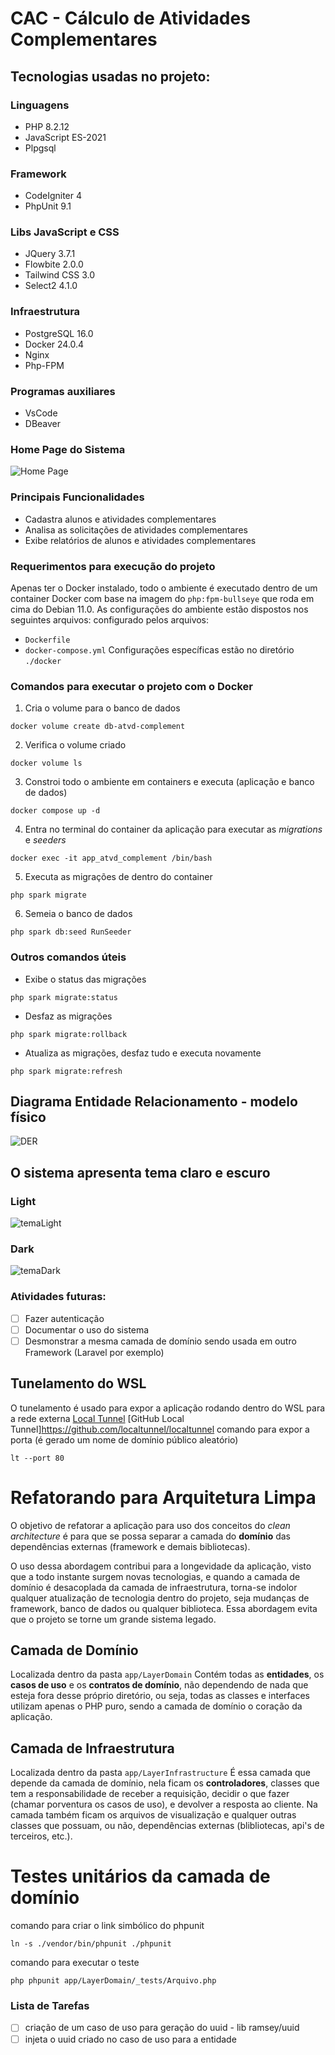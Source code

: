 # CAC - Cálculo de Atividades Complementares

## Tecnologias usadas no projeto:

### Linguagens
- PHP 8.2.12
- JavaScript ES-2021
- Plpgsql
### Framework
- CodeIgniter 4
- PhpUnit 9.1
### Libs JavaScript e CSS
- JQuery 3.7.1
- Flowbite 2.0.0
- Tailwind CSS 3.0
- Select2 4.1.0
### Infraestrutura
- PostgreSQL 16.0
- Docker 24.0.4
- Nginx
- Php-FPM
### Programas auxiliares
- VsCode
- DBeaver

### Home Page do Sistema
<img src="/public/assets/homePage.png" alt="Home Page">


### Principais Funcionalidades
- Cadastra alunos e atividades complementares
- Analisa as solicitações de atividades complementares
- Exibe relatórios de alunos e atividades complementares

### Requerimentos para execução do projeto

Apenas ter o Docker instalado, todo o ambiente é executado dentro de um container Docker com base na imagem do `php:fpm-bullseye` que roda em cima do Debian 11.0.
As configurações do ambiente estão dispostos nos seguintes arquivos:
configurado pelos arquivos:
- `Dockerfile`
- `docker-compose.yml`
Configurações específicas estão no diretório `./docker`

### Comandos para executar o projeto com o Docker

1. Cria o volume para o banco de dados
```
docker volume create db-atvd-complement
```
2. Verifica o volume criado
```
docker volume ls
```
3. Constroi todo o ambiente em containers e executa (aplicação e banco de dados)
```
docker compose up -d
```
4. Entra no terminal do container da aplicação para executar as _migrations_ e _seeders_
```
docker exec -it app_atvd_complement /bin/bash
```
5. Executa as migrações de dentro do container
```
php spark migrate
```
6. Semeia o banco de dados
```
php spark db:seed RunSeeder
```
### Outros comandos úteis
- Exibe o status das migrações
```
php spark migrate:status
```
- Desfaz as migrações
```
php spark migrate:rollback
```
- Atualiza as migrações, desfaz tudo e executa novamente
```
php spark migrate:refresh
```

## Diagrama Entidade Relacionamento - modelo físico
<img src="/public/assets/MER.png" alt="DER">

## O sistema apresenta tema claro e escuro

### Light
<img src="/public/assets/temaLight.png" alt="temaLight">

### Dark
<img src="/public/assets/temaDark.png" alt="temaDark">

### Atividades futuras:
- [ ] Fazer autenticação
- [ ] Documentar o uso do sistema
- [ ] Desmonstrar a mesma camada de domínio sendo usada em outro Framework (Laravel por exemplo)

## Tunelamento do WSL
O tunelamento é usado para expor a aplicação rodando dentro do WSL para a rede externa
[Local Tunnel](https://theboroer.github.io/localtunnel-www/)
[GitHub Local Tunnel]https://github.com/localtunnel/localtunnel
comando para expor a porta (é gerado um nome de domínio público aleatório)
```
lt --port 80
```

# Refatorando para Arquitetura Limpa
O objetivo de refatorar a aplicação para uso dos conceitos do _clean architecture_ é para que se possa separar a camada do __domínio__ das dependências externas (framework e demais bibliotecas).

O uso dessa abordagem contribui para a longevidade da aplicação, visto que a todo instante surgem novas tecnologias, e quando a camada de domínio é desacoplada da camada de infraestrutura, torna-se indolor qualquer atualização de tecnologia dentro do projeto, seja mudanças de framework, banco de dados ou qualquer biblioteca. Essa abordagem evita que o projeto se torne um grande sistema legado.

## Camada de Domínio
Localizada dentro da pasta `app/LayerDomain`
Contém todas as __entidades__, os __casos de uso__ e os __contratos de domínio__, não dependendo de nada que esteja fora desse próprio diretório, ou seja, todas as classes e interfaces utilizam apenas o PHP puro, sendo a camada de domínio o coração da aplicação.

## Camada de Infraestrutura
Localizada dentro da pasta `app/LayerInfrastructure`
É essa camada que depende da camada de domínio, nela ficam os __controladores__, classes que tem a responsabilidade de receber a requisição, decidir o que fazer (chamar porventura os casos de uso), e devolver a resposta ao cliente. Na camada também ficam os arquivos de visualização e qualquer outras classes que possuam, ou não, dependências externas (blibliotecas, api's de terceiros, etc.).

# Testes unitários da camada de domínio
comando para criar o link simbólico do phpunit
```console
ln -s ./vendor/bin/phpunit ./phpunit
```

comando para executar o teste
```
php phpunit app/LayerDomain/_tests/Arquivo.php
```
### Lista de Tarefas
- [ ] criação de um caso de uso para geração do uuid - lib ramsey/uuid
- [ ] injeta o uuid criado no caso de uso para a entidade